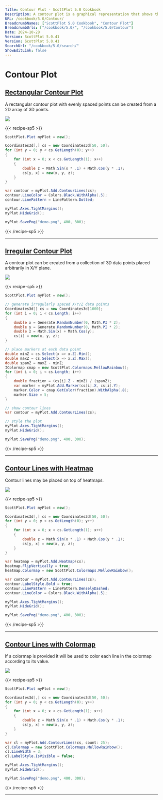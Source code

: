 ```yaml
---
Title: Contour Plot - ScottPlot 5.0 Cookbook
Description: A contour plot is a graphical representation that shows the three-dimensional surface of a function on a two-dimensional plane by connecting points of equal value with contour lines
URL: /cookbook/5.0/Contour/
BreadcrumbNames: ["ScottPlot 5.0 Cookbook", "Contour Plot"]
BreadcrumbUrls: ["/cookbook/5.0/", "/cookbook/5.0/Contour"]
Date: 2024-10-28
Version: ScottPlot 5.0.41
Version: ScottPlot 5.0.41
SearchUrl: "/cookbook/5.0/search/"
ShowEditLink: false
---
```


# Contour Plot


<h2><a href='/cookbook/5.0/Contour/ContourGrid'>Rectangular Contour Plot</a></h2>

A rectangular contour plot with evenly spaced points can be created from a 2D array of 3D points.

[![](/cookbook/5.0/images/ContourGrid.png?241027220842)](/cookbook/5.0/images/ContourGrid.png?241027220842)

{{< recipe-sp5 >}}

```cs
ScottPlot.Plot myPlot = new();

Coordinates3d[,] cs = new Coordinates3d[50, 50];
for (int y = 0; y < cs.GetLength(0); y++)
{
    for (int x = 0; x < cs.GetLength(1); x++)
    {
        double z = Math.Sin(x * .1) + Math.Cos(y * .1);
        cs[y, x] = new(x, y, z);
    }
}

var contour = myPlot.Add.ContourLines(cs);
contour.LineColor = Colors.Black.WithAlpha(.5);
contour.LinePattern = LinePattern.Dotted;

myPlot.Axes.TightMargins();
myPlot.HideGrid();

myPlot.SavePng("demo.png", 400, 300);

```

{{< /recipe-sp5 >}}

<hr class='my-5 invisible'>


<h2><a href='/cookbook/5.0/Contour/IrregularContour'>Irregular Contour Plot</a></h2>

A contour plot can be created from a collection of 3D data points placed arbitrarily in X/Y plane.

[![](/cookbook/5.0/images/IrregularContour.png?241027220842)](/cookbook/5.0/images/IrregularContour.png?241027220842)

{{< recipe-sp5 >}}

```cs
ScottPlot.Plot myPlot = new();

// generate irregularly spaced X/Y/Z data points
Coordinates3d[] cs = new Coordinates3d[1000];
for (int i = 0; i < cs.Length; i++)
{
    double x = Generate.RandomNumber(0, Math.PI * 2);
    double y = Generate.RandomNumber(0, Math.PI * 2);
    double z = Math.Sin(x) + Math.Cos(y);
    cs[i] = new(x, y, z);
}

// place markers at each data point
double minZ = cs.Select(x => x.Z).Min();
double maxZ = cs.Select(x => x.Z).Max();
double spanZ = maxZ - minZ;
IColormap cmap = new ScottPlot.Colormaps.MellowRainbow();
for (int i = 0; i < cs.Length; i++)
{
    double fraction = (cs[i].Z - minZ) / (spanZ);
    var marker = myPlot.Add.Marker(cs[i].X, cs[i].Y);
    marker.Color = cmap.GetColor(fraction).WithAlpha(.8);
    marker.Size = 5;
}

// show contour lines
var contour = myPlot.Add.ContourLines(cs);

// style the plot
myPlot.Axes.TightMargins();
myPlot.HideGrid();

myPlot.SavePng("demo.png", 400, 300);

```

{{< /recipe-sp5 >}}

<hr class='my-5 invisible'>


<h2><a href='/cookbook/5.0/Contour/ContourHeatmap'>Contour Lines with Heatmap</a></h2>

Contour lines may be placed on top of heatmaps.

[![](/cookbook/5.0/images/ContourHeatmap.png?241027220842)](/cookbook/5.0/images/ContourHeatmap.png?241027220842)

{{< recipe-sp5 >}}

```cs
ScottPlot.Plot myPlot = new();

Coordinates3d[,] cs = new Coordinates3d[50, 50];
for (int y = 0; y < cs.GetLength(0); y++)
{
    for (int x = 0; x < cs.GetLength(1); x++)
    {
        double z = Math.Sin(x * .1) + Math.Cos(y * .1);
        cs[y, x] = new(x, y, z);
    }
}

var heatmap = myPlot.Add.Heatmap(cs);
heatmap.FlipVertically = true;
heatmap.Colormap = new ScottPlot.Colormaps.MellowRainbow();

var contour = myPlot.Add.ContourLines(cs);
contour.LabelStyle.Bold = true;
contour.LinePattern = LinePattern.DenselyDashed;
contour.LineColor = Colors.Black.WithAlpha(.5);

myPlot.Axes.TightMargins();
myPlot.HideGrid();

myPlot.SavePng("demo.png", 400, 300);

```

{{< /recipe-sp5 >}}

<hr class='my-5 invisible'>


<h2><a href='/cookbook/5.0/Contour/ContourColormap'>Contour Lines with Colormap</a></h2>

If a colormap is provided it will be used to color each line in the colormap according to its value.

[![](/cookbook/5.0/images/ContourColormap.png?241027220842)](/cookbook/5.0/images/ContourColormap.png?241027220842)

{{< recipe-sp5 >}}

```cs
ScottPlot.Plot myPlot = new();

Coordinates3d[,] cs = new Coordinates3d[50, 50];
for (int y = 0; y < cs.GetLength(0); y++)
{
    for (int x = 0; x < cs.GetLength(1); x++)
    {
        double z = Math.Sin(x * .1) + Math.Cos(y * .1);
        cs[y, x] = new(x, y, z);
    }
}

var cl = myPlot.Add.ContourLines(cs, count: 25);
cl.Colormap = new ScottPlot.Colormaps.MellowRainbow();
cl.LineWidth = 3;
cl.LabelStyle.IsVisible = false;

myPlot.Axes.TightMargins();
myPlot.HideGrid();

myPlot.SavePng("demo.png", 400, 300);

```

{{< /recipe-sp5 >}}

<hr class='my-5 invisible'>

